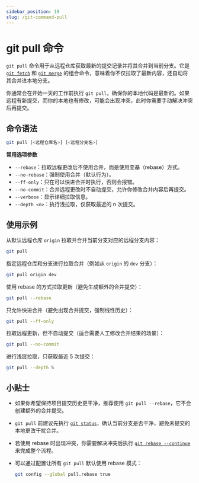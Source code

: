 ```yaml
---
sidebar_position: 19
slug: /git-command-pull
---
```


# git pull 命令

`git pull` 命令用于从远程仓库获取最新的提交记录并将其合并到当前分支。它是 [`git fetch`](/git/git-command-fetch/) 和 [`git merge`](/git/git-command-merge/) 的组合命令，意味着你不仅拉取了最新内容，还自动将其合并进本地分支。

你通常会在开始一天的工作前执行 `git pull`，确保你的本地代码是最新的。如果远程有新提交，而你的本地也有修改，可能会出现冲突，此时你需要手动解决冲突后再提交。



## 命令语法

```bash
git pull [<远程仓库名>] [<远程分支名>]
```

**常用选项参数**

- `--rebase`：拉取远程更改后不使用合并，而是使用变基（rebase）方式。
- `--no-rebase`：强制使用合并（默认行为）。
- `--ff-only`：只在可以快进合并时执行，否则会报错。
- `--no-commit`：合并远程更改时不自动提交，允许你修改合并内容后再提交。
- `--verbose`：显示详细拉取信息。
- `--depth <n>`：执行浅拉取，仅获取最近的 n 次提交。



## 使用示例

从默认远程仓库 `origin` 拉取并合并当前分支对应的远程分支内容：

```bash
git pull
```

指定远程仓库和分支进行拉取合并（例如从 `origin` 的 `dev` 分支）：

```bash
git pull origin dev
```

使用 rebase 的方式拉取更新（避免生成额外的合并提交）：

```bash
git pull --rebase
```

只允许快进合并（避免出现合并提交，强制线性历史）：

```bash
git pull --ff-only
```

拉取远程更新，但不自动提交（适合需要人工修改合并结果的场景）：

```bash
git pull --no-commit
```

进行浅层拉取，只获取最近 5 次提交：

```bash
git pull --depth 5
```



## 小贴士

- 如果你希望保持项目提交历史更干净，推荐使用 `git pull --rebase`，它不会创建额外的合并提交。

- `git pull` 前建议先执行 [`git status`](/git/git-command-status/)，确认当前分支是否干净，避免未提交的本地更改干扰合并。

- 若使用 rebase 时出现冲突，你需要解决冲突后执行 [`git rebase --continue`](/git/git-command-rebase/) 来完成整个流程。

- 可以通过配置让所有 `git pull` 默认使用 rebase 模式：

  ```bash
  git config --global pull.rebase true
  ```

